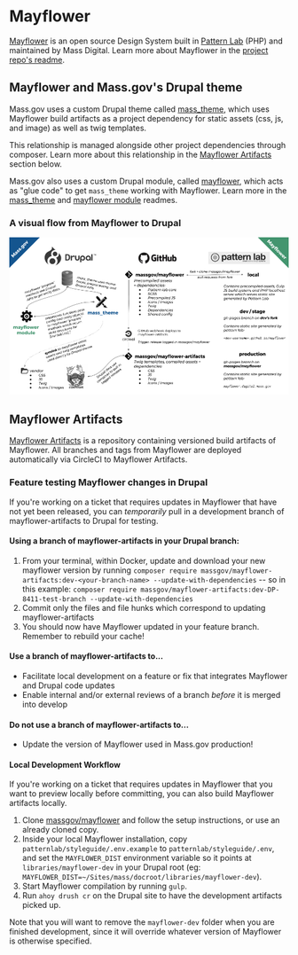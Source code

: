 # Mayflower

[Mayflower](https://github.com/massgov/mayflower) is an open source Design System built in [Pattern Lab](http://patternlab.io/) (PHP) and maintained by Mass Digital. Learn more about Mayflower in the [project repo's readme](https://github.com/massgov/mayflower).

## Mayflower and Mass.gov's Drupal theme

Mass.gov uses a custom Drupal theme called [mass_theme](../docroot/themes/custom/mass_theme), which uses Mayflower build artifacts as a project dependency for static assets (css, js, and image) as well as twig templates.

This relationship is managed alongside other project dependencies through composer. Learn more about this relationship in the [Mayflower Artifacts](#mayflower-artifacts) section below.

Mass.gov also uses a custom Drupal module, called [mayflower](../docroot/modules/custom/mayflower), which acts as "glue code" to get `mass_theme` working with Mayflower. Learn more in the [mass_theme](../docroot/themes/custom/mass_theme) and [mayflower module](../docroot/modules/custom/mayflower) readmes.

### A visual flow from Mayflower to Drupal

[![Mayflower + Drupal theme](assets/mayflower_drupal.png)](https://docs.google.com/presentation/d/1qWY-QoXu8JgazqnwNUoPyumu_XH-DgFj_iNoFiKu1YA/edit#slide=id.p)

## Mayflower Artifacts

[Mayflower Artifacts](https://github.com/massgov/mayflower-artifacts) is a repository containing versioned build artifacts of Mayflower. All branches and tags from Mayflower are deployed automatically via CircleCI to Mayflower Artifacts.

### Feature testing Mayflower changes in Drupal

If you're working on a ticket that requires updates in Mayflower that have not yet been released, you can _temporarily_ pull in a development branch of mayflower-artifacts to Drupal for testing.

#### Using a branch of mayflower-artifacts in your Drupal branch:

1. From your terminal, within Docker, update and download your new mayflower version by running `composer require massgov/mayflower-artifacts:dev-<your-branch-name> --update-with-dependencies` -- so in this example: `composer require massgov/mayflower-artifacts:dev-DP-8411-test-branch --update-with-dependencies`
1. Commit only the files and file hunks which correspond to updating mayflower-artifacts
1. You should now have Mayflower updated in your feature branch. Remember to rebuild your cache!

#### Use a branch of mayflower-artifacts to...

- Facilitate local development on a feature or fix that integrates Mayflower and Drupal code updates
- Enable internal and/or external reviews of a branch _before_ it is merged into develop

#### Do not use a branch of mayflower-artifacts to...

- Update the version of Mayflower used in Mass.gov production!

#### Local Development Workflow

If you're working on a ticket that requires updates in Mayflower that you want to preview locally before committing, you can also build Mayflower artifacts locally.

1. Clone [massgov/mayflower](https://github.com/massgov/mayflower) and follow the setup instructions, or use an already cloned copy.
2. Inside your local Mayflower installation, copy `patternlab/styleguide/.env.example` to `patternlab/styleguide/.env`, and set the `MAYFLOWER_DIST` environment variable so it points at `libraries/mayflower-dev` in your Drupal root (eg: `MAYFLOWER_DIST=~/Sites/mass/docroot/libraries/mayflower-dev`).
3. Start Mayflower compilation by running `gulp`.
4. Run `ahoy drush cr` on the Drupal site to have the development artifacts picked up.

Note that you will want to remove the `mayflower-dev` folder when you are finished development, since it will override whatever version of Mayflower is otherwise specified.

